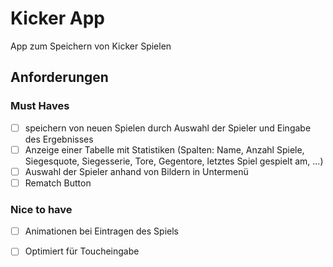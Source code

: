 # Kicker App

App zum Speichern von Kicker Spielen

## Anforderungen

### Must Haves

- [ ] speichern von neuen Spielen durch Auswahl der Spieler und Eingabe des Ergebnisses
- [ ] Anzeige einer Tabelle mit Statistiken (Spalten: Name, Anzahl Spiele, Siegesquote, Siegesserie, Tore, Gegentore, letztes Spiel gespielt am, ...)
- [ ] Auswahl der Spieler anhand von Bildern in Untermenü
- [ ] Rematch Button

### Nice to have

- [ ] Animationen bei Eintragen des Spiels
- [ ] Optimiert für Toucheingabe

